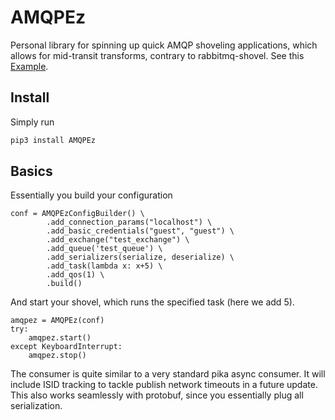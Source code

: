 # AMQPEz
Personal library for spinning up quick AMQP shoveling applications, which allows for mid-transit transforms, contrary to rabbitmq-shovel. See this [Example](examples/addfive.py).
## Install
Simply run
```sh
pip3 install AMQPEz
```
## Basics
Essentially you build your configuration 
```python3
conf = AMQPEzConfigBuilder() \
        .add_connection_params("localhost") \
        .add_basic_credentials("guest", "guest") \
        .add_exchange("test_exchange") \
        .add_queue('test_queue') \
        .add_serializers(serialize, deserialize) \
        .add_task(lambda x: x+5) \
        .add_qos(1) \
        .build() 
```
And start your shovel, which runs the specified task (here we add 5).
```python3
amqpez = AMQPEz(conf)
try:
    amqpez.start()
except KeyboardInterrupt:
    amqpez.stop()
```
The consumer is quite similar to a very standard pika async consumer. It will include ISID tracking to tackle publish network timeouts in a future update. This also works seamlessly with protobuf, since you essentially plug all serialization.

